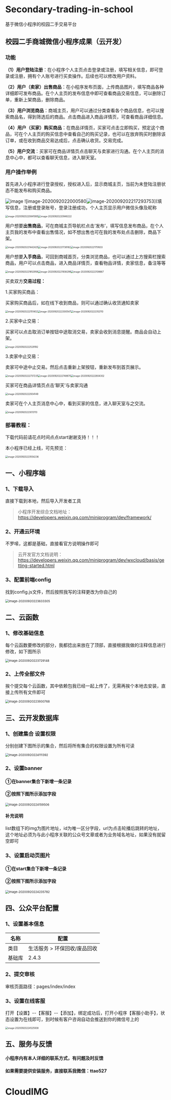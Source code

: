 # Secondary-trading-in-school

基于微信小程序的校园二手交易平台

## 校园二手商城微信小程序成果（云开发）

### 功能

**（1）用户登陆注册**：在小程序个人主页点击登录或注册，填写相关信息，即可登录或注册，拥有个人账号进行买卖操作。后续也可以修改用户资料。

**（2）用户（卖家）出售商品**：在小程序发布页面，上传商品图片，填写商品各种详细即可发布商品。在个人主页的发布信息中即可查看商品交易信息，可以删除订单，重新上架商品，删除商品。

**（3）用户浏览商品**：商城主页，用户可以通过分类查看各个商品信息，也可以搜索商品名，得到筛选后的商品。点击商品进入商品详情页，可查看商品详细信息。

**（4）用户（买家）购买商品**：在商品详情页，买家可点击立即购买，预定这个商品，可在个人主页的购买信息中查看自己的购买记录，也可以在放弃购买时删除该订单，或在收到商品交易达成后，点击确认收货。交易完成。

**（5）用户交流**：买家可在商品详情页点击聊天与卖家进行沟通。在个人主页的消息中心中，都可以查看聊天信息，进入聊天室。

### 用户操作举例

首先进入小程序进行登录授权，授权进入后，显示商城主页，当前为未登陆注册状态不能发布和购买商品。

![image](README.assets/RhiHTSOsG6aLK2D.png) ![image-2020092022000580![image-20200920221729375](README.assets/image-20200920221729375.png)3](填写信息，注册或登录账号，登录注册成功，个人主页显示用户微信头像及昵称

<img src="https://raw.githubusercontent.com/Taoshaoji/pic/master/image-20200920220841085.png" alt="image-20200920220841085" style="zoom:50%;" /><img src="https://raw.githubusercontent.com/Taoshaoji/pic/master/image-20200920220948222.png" alt="image-20200920220948222" style="zoom:50%;" />



用户想要**出售商品**，可在商城主页导航栏点击‘发布’，填写信息发布商品，在个人主页我的发布中查看出售情况，如不想出售也可在我的发布处点击删除，商品下架。

<img src="https://raw.githubusercontent.com/Taoshaoji/pic/master/image-20200920221442425.png" alt="image-20200920221442425" style="zoom:50%;" /><img src="https://raw.githubusercontent.com/Taoshaoji/pic/master/image-20200920221738182.png" alt="image-20200920221738182" style="zoom:50%;" /><img src="https://raw.githubusercontent.com/Taoshaoji/pic/master/image-20200920221751633.png" alt="image-20200920221751633" style="zoom:50%;" />



用户想要**入手商品**，可回到商城首页，分类浏览商品，也可以通过上方搜索栏搜索商品，用户可以点击商品，进入商品详情页，查看物品详情，卖家信息，备注等等

<img src="https://raw.githubusercontent.com/Taoshaoji/pic/master/image-20200920221852958.png" alt="image-20200920221852958" style="zoom:50%;" /><img src="https://raw.githubusercontent.com/Taoshaoji/pic/master/image-20200920221938299.png" alt="image-20200920221938299" style="zoom:50%;" /><img src="https://raw.githubusercontent.com/Taoshaoji/pic/master/image-20200920222108667.png" alt="image-20200920222108667" style="zoom:50%;" />



买卖双方**交易过程：**

1.买家购买商品：

买家购买商品后，如在线下收到商品，则可以通过确认收货通知卖家

<img src="https://raw.githubusercontent.com/Taoshaoji/pic/master/image-20200920222151402.png" alt="image-20200920222151402" style="zoom:50%;" /><img src="https://raw.githubusercontent.com/Taoshaoji/pic/master/image-20200920222300547.png" alt="image-20200920222300547" style="zoom:50%;" /><img src="https://raw.githubusercontent.com/Taoshaoji/pic/master/image-20200920222352110.png" alt="image-20200920222352110" style="zoom:50%;" />



2.买家中止交易：

买家可以点击取消订单按钮中途取消交易，卖家会收到消息提醒。商品会自动上架。

<img src="https://raw.githubusercontent.com/Taoshaoji/pic/master/image-20200920222529192.png" alt="image-20200920222529192" style="zoom:50%;" />

3.卖家中止交易：

卖家可中途中止交易。然后点击重新上架按钮，重新发布到首页展示。

<img src="https://raw.githubusercontent.com/Taoshaoji/pic/master/image-20200920222737231.png" alt="image-20200920222737231" style="zoom:50%;" /><img src="https://raw.githubusercontent.com/Taoshaoji/pic/master/image-20200920222748670.png" alt="image-20200920222748670" style="zoom:50%;" /><img src="https://raw.githubusercontent.com/Taoshaoji/pic/master/image-20200920222804302.png" alt="image-20200920222804302" style="zoom:50%;" />



买家可在商品详情页点击‘聊天’与卖家沟通

<img src="https://raw.githubusercontent.com/Taoshaoji/pic/master/image-20200920222934149.png" alt="image-20200920222934149" style="zoom:50%;" />

卖家可在个人主页消息中心中，看到买家的信息，进入聊天室与之交流。

<img src="https://raw.githubusercontent.com/Taoshaoji/pic/master/image-20200920223013113.png" alt="image-20200920223013113" style="zoom: 50%;" />





### 部署教程：

下载代码前请花点时间点点start谢谢支持！！！

本小程序已经上线，可先预览：

<img src="https://raw.githubusercontent.com/Taoshaoji/pic/master/image-20200920223554236.png" alt="image-20200920223554236" style="zoom:50%;" />



## 一、小程序端

### 1、下载导入

直接下载到本地，然后导入开发者工具

> 小程序开发综合文档地址：https://developers.weixin.qq.com/miniprogram/dev/framework/

### 2、开通云环境

不罗嗦，这都是基础，直接看官方说明操作即可

> 云开发官方文档说明：https://developers.weixin.qq.com/miniprogram/dev/wxcloud/basis/getting-started.html

### 3、配置前端config

找到config.js文件，然后按照我写的注释更改为你自己的

<img src="https://raw.githubusercontent.com/Taoshaoji/pic/master/image-20200920223633305.png" alt="image-20200920223633305" style="zoom:67%;" />

## 二、云函数

### 1、修改基础信息

每个云函数要修改的部分，我都捻出来放在了顶部，直接根据我做的注释信息进行修改，如下图所示

<img src="https://raw.githubusercontent.com/Taoshaoji/pic/master/image-20200920223729148.png" alt="image-20200920223729148" style="zoom:67%;" />



### 2、上传全部文件

挨个提交每个云函数，其中依赖包我已经一起上传了，无需再挨个本地去安装，直接上传所有文件即可

<img src="https://raw.githubusercontent.com/Taoshaoji/pic/master/image-20200920223930768.png" alt="image-20200920223930768" style="zoom:67%;" />



## 三、云开发数据库

### 1、创建集合 设置权限

分别创建下图所示的集合，然后将所有集合的权限设置为所有可读

<img src="https://raw.githubusercontent.com/Taoshaoji/pic/master/image-20200920224111392.png" alt="image-20200920224111392" style="zoom:67%;" />

### 2、设置banner

#### ①在banner集合下新增一条记录

#### ②按照下图所示添加字段

<img src="https://raw.githubusercontent.com/Taoshaoji/pic/master/image-20200920224159506.png" alt="image-20200920224159506" style="zoom:67%;" />

#### 补充说明

list数组下的img为图片地址，id为唯一区分字段，url为点击轮播后跳转的地址，这个地址必须为与此小程序关联的公众号文章或者为业务域名地址，如果没有就留空即可



### 3、设置启动页图片

#### ①在start集合下新增一条记录

#### ②按照下图所示添加字段

<img src="https://raw.githubusercontent.com/Taoshaoji/pic/master/image-20200920224235782.png" alt="image-20200920224235782" style="zoom: 67%;" />



## 四、公众平台配置

### 1、设置基本信息

| 名称   | 配置                         |
| ------ | ---------------------------- |
| 类目   | 生活服务 > 环保回收/废品回收 |
| 基础库 | 2.4.3                        |

### 2、提交审核

审核页面路径：pages/index/index

### 3、设置在线客服

打开【设置】--【客服】--【添加】，绑定成功后，打开小程序【客服小助手】，状态设置为在线即可，到时候有客户咨询自动会推送到你的微信号上的

<img src="https://raw.githubusercontent.com/Taoshaoji/pic/master/image-20200920224525938.png" alt="image-20200920224525938" style="zoom:50%;" />



## 五、服务与反馈

#### 小程序内有本人详细的联系方式，有问题及时反馈

#### 如果需要提供安装服务，直接联系我微信：ttao527

# CloudIMG
